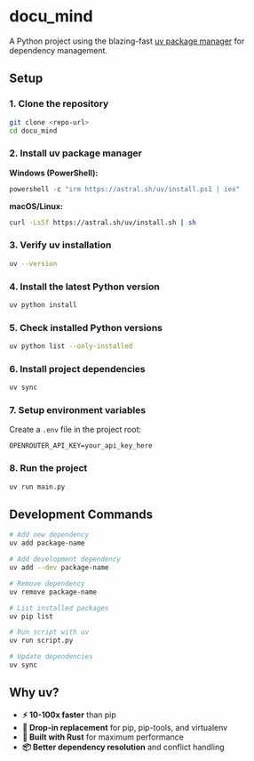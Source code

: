 # docu_mind

A Python project using the blazing-fast [uv package manager](https://docs.astral.sh/uv/) for dependency management.

## Setup

### 1. Clone the repository
```bash
git clone <repo-url>
cd docu_mind
```

### 2. Install uv package manager

**Windows (PowerShell):**
```powershell
powershell -c "irm https://astral.sh/uv/install.ps1 | iex"
```

**macOS/Linux:**
```bash
curl -LsSf https://astral.sh/uv/install.sh | sh
```

### 3. Verify uv installation
```bash
uv --version
```

### 4. Install the latest Python version
```bash
uv python install
```

### 5. Check installed Python versions
```bash
uv python list --only-installed
```

### 6. Install project dependencies
```bash
uv sync
```

### 7. Setup environment variables
Create a `.env` file in the project root:
```
OPENROUTER_API_KEY=your_api_key_here
```

### 8. Run the project
```bash
uv run main.py
```

## Development Commands

```bash
# Add new dependency
uv add package-name

# Add development dependency
uv add --dev package-name

# Remove dependency
uv remove package-name

# List installed packages
uv pip list

# Run script with uv
uv run script.py

# Update dependencies
uv sync
```

## Why uv?

- **⚡ 10-100x faster** than pip
- **🔧 Drop-in replacement** for pip, pip-tools, and virtualenv
- **🚀 Built with Rust** for maximum performance
- **📦 Better dependency resolution** and conflict handling 